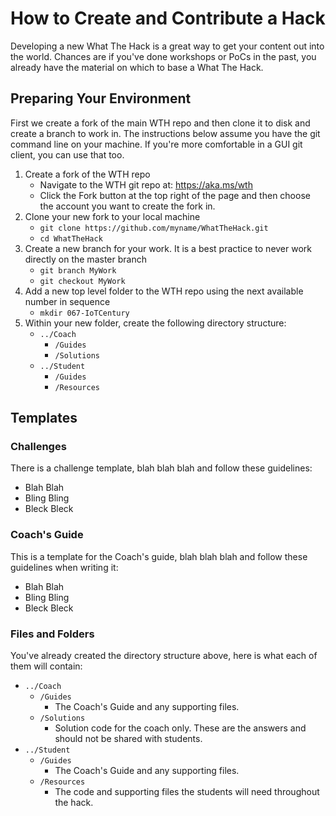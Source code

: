 # How to Create and Contribute a Hack

Developing a new What The Hack is a great way to get your content out into the world. Chances are if you've done workshops or PoCs in the past, you already have the material on which to base a What The Hack.

## Preparing Your Environment
First we create a fork of the main WTH repo and then clone it to disk and create a branch to work in. The instructions below assume you have the git command line on your machine. If you're more comfortable in a GUI git client, you can use that too.
1. Create a fork of the WTH repo
   - Navigate to the WTH git repo at: https://aka.ms/wth
   - Click the Fork button at the top right of the page and then choose the account you want to create the fork in. 
2. Clone your new fork to your local machine
   - `git clone https://github.com/myname/WhatTheHack.git`
   - `cd WhatTheHack`
3. Create a new branch for your work. It is a best practice to never work directly on the master branch
   - `git branch MyWork`
   - `git checkout MyWork`
4. Add a new top level folder to the WTH repo using the next available number in sequence
   - `mkdir 067-IoTCentury`
5. Within your new folder, create the following directory structure:
	- `../Coach`
		- `/Guides`
		- `/Solutions`
	- `../Student`
		- `/Guides`
		- `/Resources`

## Templates

### Challenges
There is a challenge template, blah blah blah and follow these guidelines:
- Blah Blah
- Bling Bling
- Bleck Bleck

### Coach's Guide
This is a template for the Coach's guide, blah blah blah and follow these guidelines when writing it:
- Blah Blah
- Bling Bling
- Bleck Bleck

### Files and Folders
You've already created the directory structure above, here is what each of them will contain:
- `../Coach`
	- `/Guides` 
		- The Coach's Guide and any supporting files.
	- `/Solutions`
		- Solution code for the coach only. These are the answers and should not be shared with students.
- `../Student`
	- `/Guides` 
		- The Coach's Guide and any supporting files.
	- `/Resources` 
		- The code and supporting files the students will need throughout the hack.

